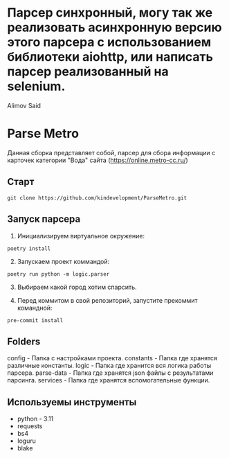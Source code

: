 # Парсер синхронный, могу так же реализовать асинхронную версию этого парсера с использованием библиотеки aiohttp, или написать парсер реализованный на selenium.

Alimov Said

# Parse Metro

Данная сборка представляет собой, парсер для сбора информации с карточек категории "Вода" сайта (https://online.metro-cc.ru/)

## Старт
```
git clone https://github.com/kindevelopment/ParseMetro.git
```
## Запуск парсера
1) Инициализируем виртуальное окружение:
```
poetry install
```
2) Запускаем проект коммандой:
```
poetry run python -m logic.parser
```
3) Выбираем какой город хотим спарсить.
  
4) Перед коммитом в свой репозиторий, запустите прекоммит командной:
```
pre-commit install
```
## Folders
config - Папка с настройками проекта.
constants - Папка где хранятся различные константы.
logic - Папка где хранится вся логика работы парсера.
parse-data - Папка где хранятся json файлы с результатами парсинга.
services - Папка где хранятся вспомогательные функции.

## Используемы инструменты
- python - 3.11
- requests
- bs4
- loguru
- blake
